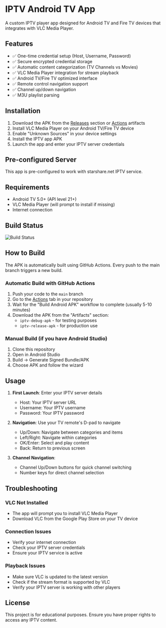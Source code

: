 # IPTV Android TV App

A custom IPTV player app designed for Android TV and Fire TV devices that integrates with VLC Media Player.

## Features

- ✅ One-time credential setup (Host, Username, Password)
- ✅ Secure encrypted credential storage
- ✅ Automatic content categorization (TV Channels vs Movies)
- ✅ VLC Media Player integration for stream playback
- ✅ Android TV/Fire TV optimized interface
- ✅ Remote control navigation support
- ✅ Channel up/down navigation
- ✅ M3U playlist parsing

## Installation

1. Download the APK from the [Releases](../../releases) section or [Actions](../../actions) artifacts
2. Install VLC Media Player on your Android TV/Fire TV device
3. Enable "Unknown Sources" in your device settings
4. Install the IPTV app APK
5. Launch the app and enter your IPTV server credentials

## Pre-configured Server

This app is pre-configured to work with starshare.net IPTV service.

## Requirements

- Android TV 5.0+ (API level 21+)
- VLC Media Player (will prompt to install if missing)
- Internet connection

## Build Status

![Build Status](https://github.com/beljinp/iptv-android-tv-app/workflows/Build%20Android%20APK/badge.svg)

## How to Build

The APK is automatically built using GitHub Actions. Every push to the main branch triggers a new build.

### Automatic Build with GitHub Actions

1. Push your code to the `main` branch
2. Go to the [Actions](../../actions) tab in your repository
3. Wait for the "Build Android APK" workflow to complete (usually 5-10 minutes)
4. Download the APK from the "Artifacts" section:
   - `iptv-debug-apk` - for testing purposes
   - `iptv-release-apk` - for production use

### Manual Build (if you have Android Studio)

1. Clone this repository
2. Open in Android Studio
3. Build → Generate Signed Bundle/APK
4. Choose APK and follow the wizard

## Usage

1. **First Launch**: Enter your IPTV server details
   - Host: Your IPTV server URL
   - Username: Your IPTV username  
   - Password: Your IPTV password

2. **Navigation**: Use your TV remote's D-pad to navigate
   - Up/Down: Navigate between categories and items
   - Left/Right: Navigate within categories
   - OK/Enter: Select and play content
   - Back: Return to previous screen

3. **Channel Navigation**: 
   - Channel Up/Down buttons for quick channel switching
   - Number keys for direct channel selection

## Troubleshooting

### VLC Not Installed
- The app will prompt you to install VLC Media Player
- Download VLC from the Google Play Store on your TV device

### Connection Issues
- Verify your internet connection
- Check your IPTV server credentials
- Ensure your IPTV service is active

### Playback Issues
- Make sure VLC is updated to the latest version
- Check if the stream format is supported by VLC
- Verify your IPTV server is working with other players

## License

This project is for educational purposes. Ensure you have proper rights to access any IPTV content.